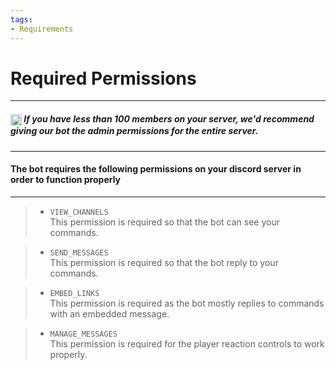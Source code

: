 ```yaml
---
tags:
- Requirements
---
```

# Required Permissions
---
##### <img align="center" width="18" height="18" src="/info.png" alt="info"> If you have less than 100 members on your server, we'd recommend giving our bot the admin permissions for the entire server.
---
#### The bot requires the following permissions on your discord server in order to function properly
---
> - `VIEW_CHANNELS`   
This permission is required so that the bot can see your commands.

> - `SEND_MESSAGES`  
This permission is required so that the bot reply to your commands.

> - `EMBED_LINKS`  
This permission is required as the bot mostly replies to commands with an embedded message.

> - `MANAGE_MESSAGES`  
This permission is required for the player reaction controls to work properly.
